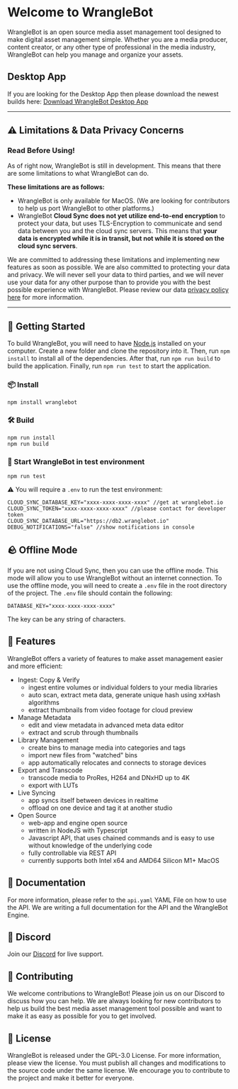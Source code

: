 # Welcome to WrangleBot

WrangleBot is an open source media asset management tool designed to make digital asset management simple. Whether you are a media producer, content creator, or any other type of professional in the media industry, WrangleBot can help you manage and organize your assets.

## Desktop App

If you are looking for the Desktop App then please download the newest builds here: [Download WrangleBot Desktop App](https://wranglebot.io)

---

## ⚠️ Limitations & Data Privacy Concerns
### Read Before Using!

As of right now, WrangleBot is still in development. This means that there are some limitations to what WrangleBot can do.

**These limitations are as follows:**

- WrangleBot is only available for MacOS. (We are looking for contributors to help us port WrangleBot to other platforms.)
- WrangleBot **Cloud Sync does not yet utilize end-to-end encryption** to protect your data, but uses TLS-Encryption to communicate and send data between you and the cloud sync servers. This means that **your data is encrypted while it is in transit, but not while it is stored on the cloud sync servers**.

We are committed to addressing these limitations and implementing new features as soon as possible. We are also committed to protecting your data and privacy. We will never sell your data to third parties, and we will never use your data for any other purpose than to provide you with the best possible experience with WrangleBot. Please review our data [privacy policy here](https://wranglebot.io/privacy) for more information.

---

## 👋 Getting Started

To build WrangleBot, you will need to have [Node.js](https://nodejs.org/en/) installed on your computer. Create a new folder and clone the repository into it. Then, run `npm install` to install all of the dependencies. After that, run `npm run build` to build the application. Finally, run `npm run test` to start the application.

### 📦 Install

```
npm install wranglebot
```

### 🛠 Build

```
npm run install
npm run build
```

### 🚀 Start WrangleBot in test environment

```
npm run test
```

⚠️ You will require a `.env` to run the test environment:

```
CLOUD_SYNC_DATABASE_KEY="xxxx-xxxx-xxxx-xxxx" //get at wranglebot.io
CLOUD_SYNC_TOKEN="xxxx-xxxx-xxxx-xxxx" //please contact for developer token
CLOUD_SYNC_DATABASE_URL="https://db2.wranglebot.io"
DEBUG_NOTIFICATIONS="false" //show notifications in console
```

## 🪨 Offline Mode

If you are not using Cloud Sync, then you can use the offline mode. This mode will allow you to use WrangleBot without an internet connection. To use the offline mode, you will need to create a `.env` file in the root directory of the project. The `.env` file should contain the following:

```
DATABASE_KEY="xxxx-xxxx-xxxx-xxxx"
```

The key can be any string of characters.

## 🧰 Features

WrangleBot offers a variety of features to make asset management easier and more efficient:

- Ingest: Copy & Verify
    - ingest entire volumes or individual folders to your media libraries
    - auto scan, extract meta data, generate unique hash using xxHash algorithms
    - extract thumbnails from video footage for cloud preview
- Manage Metadata
    - edit and view metadata in advanced meta data editor
    - extract and scrub through thumbnails
- Library Management
    - create bins to manage media into categories and tags
    - import new files from "watched" bins
    - app automatically relocates and connects to storage devices
- Export and Transcode
    - transcode media to ProRes, H264 and DNxHD up to 4K
    - export with LUTs
- Live Syncing
    - app syncs itself between devices in realtime
    - offload on one device and tag it at another studio
- Open Source
    - web-app and engine open source
    - written in NodeJS with Typescript
    - Javascript API, that uses chained commands and is easy to use without knowledge of the underlying code
    - fully controllable via REST API
    - currently supports both Intel x64 and  AMD64 Silicon M1+ MacOS

## 📑 Documentation

For more information, please refer to the `api.yaml` YAML File on how to use the API. We are writing a full documentation for the API and the WrangleBot Engine.

## 💬 Discord

Join our [Discord](https://discord.gg/p3Rmhagvkm) for live support.

## 👥 Contributing

We welcome contributions to WrangleBot! Please join us on our Discord to discuss how you can help. We are always looking for new contributors to help us build the best media asset management tool possible and want to make it as easy as possible for you to get involved.

## 📜 License

WrangleBot is released under the GPL-3.0 License. For more information, please view the license. You must publish all changes and modifications to the source code under the same license. We encourage you to contribute to the project and make it better for everyone.